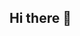 ## Hi there 👋

<!--
**Kingsavannah44/Kingsavannah44** is a ✨ _special_ ✨ repository because its `README.md` (this file) appears on your GitHub profile.

Here are some ideas to get you started:

- 🔭 I’m currently working on Android development projects.
- 🌱 I’m currently learning Python and Javascript.
- 👯 I’m looking to collaborate on with the best developers in the tech industry.
- 🤔 I’m looking for help with many aspects but majorly on app development.
- 💬 Ask me about anything you ever feel like asking me feel free.#It's a free world we living in.
- 📫 How to reach me: You can email me at shadsbrian@gmail.com or via WhatsApp on +254 715970249.
- 😄 Pronouns: He.
- ⚡ Fun fact: coding as a game.
-->
